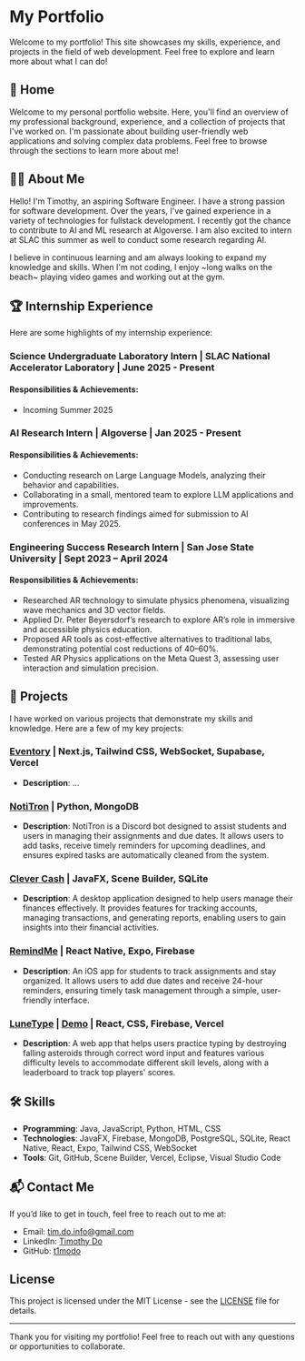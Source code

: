 # My Portfolio

Welcome to my portfolio! This site showcases my skills, experience, and projects in the field of web development. Feel free to explore and learn more about what I can do!

## 📍 Home

Welcome to my personal portfolio website. Here, you'll find an overview of my professional background, experience, and a collection of projects that I've worked on. I'm passionate about building user-friendly web applications and solving complex data problems. Feel free to browse through the sections to learn more about me!

## 🧑‍💻 About Me

Hello! I'm Timothy, an aspiring Software Engineer. I have a strong passion for software development. Over the years, I've gained experience in a variety of technologies for fullstack development. I recently got the chance to contribute to AI and ML research at Algoverse. I am also excited to intern at SLAC this summer as well to conduct some research regarding AI.

I believe in continuous learning and am always looking to expand my knowledge and skills. When I'm not coding, I enjoy ~long walks on the beach~ playing video games and working out at the gym.

## 🏆 Internship Experience

Here are some highlights of my internship experience:

### Science Undergraduate Laboratory Intern | SLAC National Accelerator Laboratory | June 2025 - Present
#### Responsibilities & Achievements:
- Incoming Summer 2025

### AI Research Intern | Algoverse | Jan 2025 - Present
#### Responsibilities & Achievements:
- Conducting research on Large Language Models, analyzing their behavior and capabilities.
- Collaborating in a small, mentored team to explore LLM applications and improvements.
- Contributing to research findings aimed for submission to AI conferences in May 2025.

### Engineering Success Research Intern | San Jose State University | Sept 2023 – April 2024
#### Responsibilities & Achievements:
- Researched AR technology to simulate physics phenomena, visualizing wave mechanics and 3D vector fields.
- Applied Dr. Peter Beyersdorf’s research to explore AR’s role in immersive and accessible physics education.
- Proposed AR tools as cost-effective alternatives to traditional labs, demonstrating potential cost reductions of 40–60%.
- Tested AR Physics applications on the Meta Quest 3, assessing user interaction and simulation precision.

## 📂 Projects

I have worked on various projects that demonstrate my skills and knowledge. Here are a few of my key projects:

### [Eventory](https://github.com/t1modo/Eventory) | Next.js, Tailwind CSS, WebSocket, Supabase, Vercel
- **Description**: ...

### [NotiTron](https://github.com/t1modo/NotiTron) | Python, MongoDB
- **Description**: NotiTron is a Discord bot designed to assist students and users in managing their assignments and due dates. It allows users to add tasks, receive timely reminders for upcoming deadlines, and ensures expired tasks are automatically cleaned from the system.

### [Clever Cash](https://github.com/SeanAminov/CleverCash) | JavaFX, Scene Builder, SQLite
- **Description**: A desktop application designed to help users manage their finances effectively. It provides features for tracking accounts, managing transactions, and generating reports, enabling users to gain insights into their financial activities.

### [RemindMe](https://github.com/t1modo/RemindMe) | React Native, Expo, Firebase
- **Description**: An iOS app for students to track assignments and stay organized. It allows users to add due dates and receive 24-hour reminders, ensuring timely task management through a simple, user-friendly interface.

### [LuneType](https://github.com/t1modo/LuneType) | [Demo](https://lune-type.vercel.app/) | React, CSS, Firebase, Vercel
- **Description**: A web app that helps users practice typing by destroying falling asteroids through correct word input and features various difficulty levels to accommodate different skill levels, along with a leaderboard to track top players' scores.

## 🛠️ Skills

- **Programming**: Java, JavaScript, Python, HTML, CSS
- **Technologies**: JavaFX, Firebase, MongoDB, PostgreSQL, SQLite, React Native, React, Expo, Tailwind CSS, WebSocket
- **Tools**: Git, GitHub, Scene Builder, Vercel, Eclipse, Visual Studio Code

## 📬 Contact Me

If you’d like to get in touch, feel free to reach out to me at:

- Email: tim.do.info@gmail.com
- LinkedIn: [Timothy Do](https://www.linkedin.com/in/timothykhangdo/)
- GitHub: [t1modo](https://github.com/t1modo)

## License

This project is licensed under the MIT License - see the [LICENSE](LICENSE) file for details.

---

Thank you for visiting my portfolio! Feel free to reach out with any questions or opportunities to collaborate.
